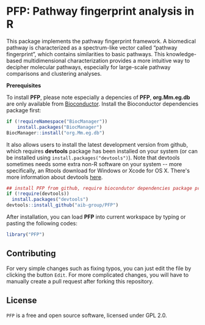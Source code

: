 # PFP: Pathway fingerprint analysis in R

This package implements the pathway fingerprint framework. A biomedical pathway 
is characterized as a spectrum-like vector called “pathway fingerprint”, which 
contains similarities to basic pathways. This knowledge-based multidimensional 
characterization provides a more intuitive way to decipher molecular pathways, 
especially for large-scale pathway comparisons and clustering analyses.

**Prerequisites**

To install **PFP**, please note especially a depencies of 
**PFP**, **org.Mm.eg.db** are only available from 
[Bioconductor](https://www.bioconductor.org).
Install the  Bioconductor dependencies package first:

```R 
if (!requireNamespace("BiocManager"))
    install.packages("BiocManager")
BiocManager::install("org.Mm.eg.db")
```

It also allows users to install the latest development version from github, which requires  **devtools** package has been installed on your system (or can be installed using `install.packages("devtools")`). Note that devtools sometimes needs some extra non-R software on your system -- more specifically, an Rtools download for Windows or Xcode for OS X. There's more information about devtools
[here](https://github.com/hadley/devtools).
  
```R
## install PFP from github, require biocondutor dependencies package pre-installed
if (!require(devtools)) 
  install.packages("devtools") 
devtools::install_github("aib-group/PFP") 
```


After installation, you can load **PFP** into current workspace by typing or pasting the following codes:

 ```R
library("PFP")
 ```

## Contributing

For very simple changes such as fixing typos, you can just edit the file by clicking the button `Edit`. 
For more complicated changes, you will have to manually create a pull request after forking this repository.
 
## License

`PFP` is a free and open source software, licensed under GPL 2.0.

